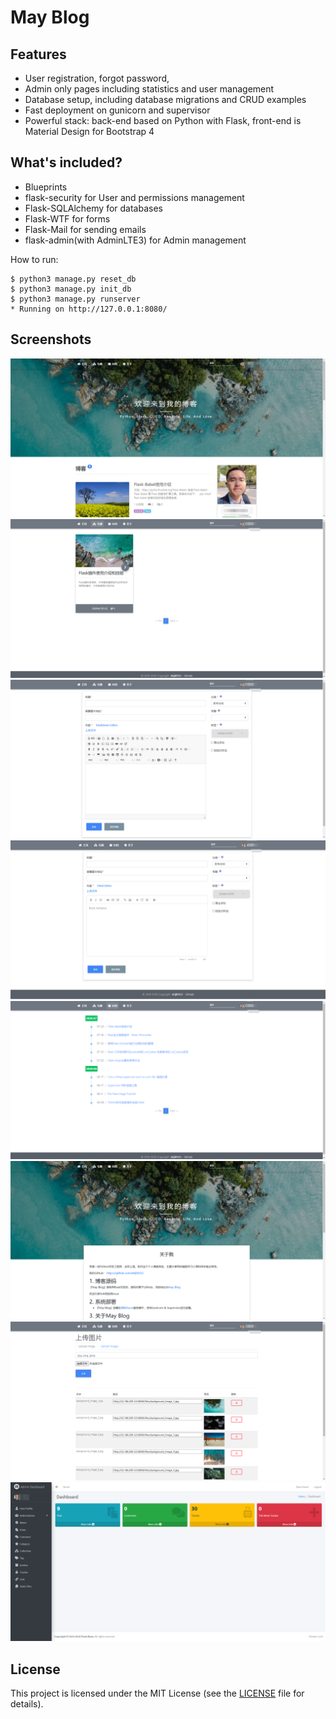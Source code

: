 # May Blog


## Features
* User registration, forgot password, 
* Admin only pages including statistics and user management
* Database setup, including database migrations and CRUD examples
* Fast deployment on gunicorn and supervisor
* Powerful stack: back-end based on Python with Flask, front-end is Material Design for Bootstrap 4


## What's included?

* Blueprints
* flask-security for User and permissions management
* Flask-SQLAlchemy for databases
* Flask-WTF for forms
* Flask-Mail for sending emails
* flask-admin(with AdminLTE3) for Admin management

How to run:
```
$ python3 manage.py reset_db
$ python3 manage.py init_db
$ python3 manage.py runserver
* Running on http://127.0.0.1:8080/
```


## Screenshots
![home screenshot](https://raw.githubusercontent.com/shijl0925/May-Blog/master/screenshot/home.png)
![topics screenshot](https://raw.githubusercontent.com/shijl0925/May-Blog/master/screenshot/topics.png)
![html edit screenshot](https://raw.githubusercontent.com/shijl0925/May-Blog/master/screenshot/ckeditor.png)
![markdown edit screenshot](https://raw.githubusercontent.com/shijl0925/May-Blog/master/screenshot/markdown.png)
![archives screenshot](https://raw.githubusercontent.com/shijl0925/May-Blog/master/screenshot/archives.png)
![about screenshot](https://raw.githubusercontent.com/shijl0925/May-Blog/master/screenshot/about.png)
![upload screenshot](https://raw.githubusercontent.com/shijl0925/May-Blog/master/screenshot/upload.png)
![admin screenshot](https://raw.githubusercontent.com/shijl0925/May-Blog/master/screenshot/admin.png)

## License

This project is licensed under the MIT License (see the
[LICENSE](LICENSE) file for details).
